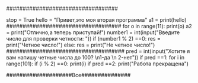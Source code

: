 ##################################

stop = True
hello = "Привет,это моя вторая программа"
a1 = print(hello)
###################################
for o in range(11):
    print(o)
a2 = print("Отлично,а теперь приступай!")
number1 = int(input("Введите число для проверки четности:  "))
if (number1 % 2) ==0:
    res = print("Четное число!")
else:
    res = print("Не четное число!")
####################################
pred = int(input("Хотите я вам напишу четные числа до 100? \n1-да \n 2-нет"))
if pred ==1:
    for i in range(101):
        if (i % 2) ==0:
            print(i)
if pred ==2:
        print("Работа прекращена")

####################Все###############
